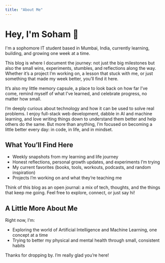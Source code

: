 ```yaml
---
title: "About Me"
---
```


# Hey, I'm Soham 👋

I'm a sophomore IT student based in Mumbai, India, currently learning, building, and growing one week at a time.

This blog is where I document the journey: not just the big milestones but also the small wins, experiments, stumbles, and reflections along the way. Whether it’s a project I’m working on, a lesson that stuck with me, or just something that made my week better, you’ll find it here.

It’s also my little memory capsule, a place to look back on how far I’ve come, remind myself of what I’ve learned, and celebrate progress, no matter how small.

I’m deeply curious about technology and how it can be used to solve real problems. I enjoy full-stack web development, dabble in AI and machine learning, and love writing things down to understand them better and help others do the same. But more than anything, I’m focused on becoming a little better every day: in code, in life, and in mindset.

## What You’ll Find Here

- Weekly snapshots from my learning and life journey  
- Honest reflections, personal growth updates, and experiments I’m trying  
- My current favorites (books, tools, workouts, podcasts, and random inspiration)  
- Projects I’m working on and what they’re teaching me  

Think of this blog as an open journal: a mix of tech, thoughts, and the things that keep me going. Feel free to explore, connect, or just say hi!

## A Little More About Me

Right now, I’m:
- Exploring the world of Artificial Intelligence and Machine Learning, one concept at a time  
- Trying to better my physical and mental health through small, consistent habits   

Thanks for dropping by. I’m really glad you’re here!
